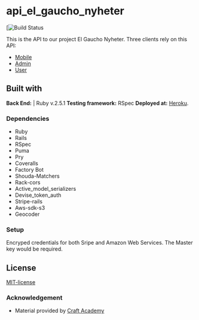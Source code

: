 # api_el_gaucho_nyheter

[![Build Status]()

This is the API to our project El Gaucho Nyheter. 
Three clients rely on this API:

* [Mobile](https://github.com/mauroavellaneda/mobile_el_gaucho_nyheter.git)
* [Admin](https://github.com/mauroavellaneda/client_admin_el_gaucho_nyheter.git)
* [User](https://github.com/mauroavellaneda/client_user_el_gaucho_nyheter.git)


## Built with
**Back End:** | Ruby v.2.5.1
**Testing framework:** RSpec
**Deployed at:** [Heroku](https://api-el-gaucho-nyheter.herokuapp.com/).

### Dependencies  
* Ruby
* Rails
* RSpec
* Puma
* Pry
* Coveralls
* Factory Bot
* Shouda-Matchers
* Rack-cors 
* Active_model_serializers
* Devise_token_auth
* Stripe-rails
* Aws-sdk-s3
* Geocoder
  
### Setup   
Encryped credentials for both Sripe and Amazon Web Services. The Master key would be required. 


## License  
[MIT-license](https://en.wikipedia.org/wiki/MIT_License)

### Acknowledgement  
- Material provided by [Craft Academy](https://craftacademy.se)
